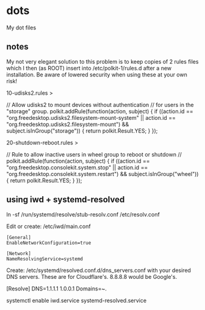 # dots
My dot files


## notes 
 My not very elegant solution to this problem is to keep copies of 2 rules files which I then (as ROOT) insert into /etc/polkit-1/rules.d after a new installation. Be aware of lowered security when using these at your own risk!

10-udisks2.rules >

// Allow udisks2 to mount devices without authentication
// for users in the "storage" group.
polkit.addRule(function(action, subject) {
    if ((action.id == "org.freedesktop.udisks2.filesystem-mount-system" ||
         action.id == "org.freedesktop.udisks2.filesystem-mount") &&
	subject.isInGroup("storage")) {
        return polkit.Result.YES;
    }
});

20-shutdown-reboot.rules >

// Rule to allow inactive users in wheel group to reboot or shutdown
//
polkit.addRule(function(action, subject) {
    if ((action.id == "org.freedesktop.consolekit.system.stop" ||
         action.id == "org.freedesktop.consolekit.system.restart") &&
        subject.isInGroup("wheel")) {
            return polkit.Result.YES;
    }
});

## using iwd + systemd-resolved
ln -sf /run/systemd/resolve/stub-resolv.conf /etc/resolv.conf

Edit or create: /etc/iwd/main.conf

    [General]
    EnableNetworkConfiguration=true

    [Network]
    NameResolvingService=systemd


    
Create: /etc/systemd/resolved.conf.d/dns_servers.conf with your desired DNS servers. These are for Cloudflare's. 8.8.8.8 would be Google's.

[Resolve]
DNS=1.1.1.1 1.0.0.1
Domains=~.

systemctl enable iwd.service systemd-resolved.service
